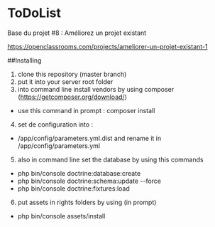 ToDoList
========

Base du projet #8 : Améliorez un projet existant

https://openclassrooms.com/projects/ameliorer-un-projet-existant-1

##Installing

1. clone this repository (master branch)
2. put it into your server root folder
3. into command line install vendors by using composer (https://getcomposer.org/download/)
- use this command in prompt : composer install
4. set de configuration into :
- /app/config/parameters.yml.dist and rename it in /app/config/parameters.yml

5. also in command line set the database by using this commands
- php bin/console doctrine:database:create
- php bin/console doctrine:schema:update --force
- php bin/console doctrine:fixtures:load

6. put assets in rights folders by using (in prompt)
- php bin/console assets/install
